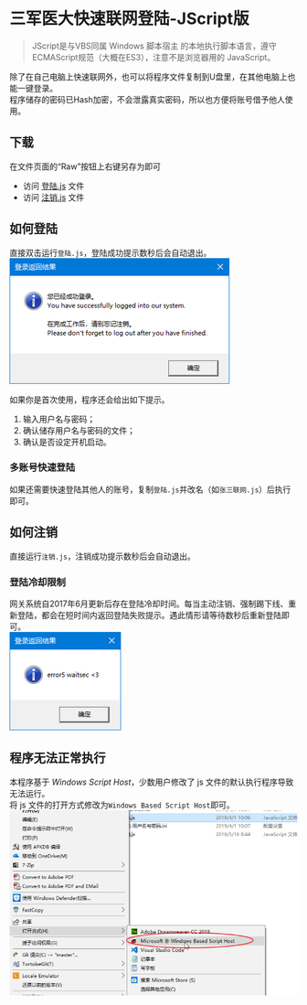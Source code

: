 # 三军医大快速联网登陆-JScript版
>JScript是与VBS同属 Windows 脚本宿主 的本地执行脚本语言，遵守ECMAScript规范（大概在ES3），注意不是浏览器用的 JavaScript。

除了在自己电脑上快速联网外，也可以将程序文件复制到U盘里，在其他电脑上也能一键登录。  
程序储存的密码已Hash加密，不会泄露真实密码，所以也方便将账号借予他人使用。

## 下载
在文件页面的“Raw”按钮上右键另存为即可
* 访问 [登陆.js](登陆.js) 文件
* 访问 [注销.js](注销.js) 文件

## 如何登陆
直接双击运行`登陆.js`，登陆成功提示数秒后会自动退出。  
![登陆成功提示](pic/Login_Success.png)

如果你是首次使用，程序还会给出如下提示。

1. 输入用户名与密码；
1. 确认储存用户名与密码的文件；
1. 确认是否设定开机启动。


### 多账号快速登陆
如果还需要快速登陆其他人的账号，复制`登陆.js`并改名（如`张三联网.js`）后执行即可。

## 如何注销
直接运行`注销.js`，注销成功提示数秒后会自动退出。

### 登陆冷却限制
网关系统自2017年6月更新后存在登陆冷却时间。每当主动注销、强制踢下线、重新登陆，都会在短时间内返回登陆失败提示。遇此情形请等待数秒后重新登陆即可。  
![登陆冷却限制](pic/Login_Wait.png)

## 程序无法正常执行
本程序基于 *Windows Script Host*，少数用户修改了 js 文件的默认执行程序导致无法运行。  
将 js 文件的打开方式修改为`Windows Based Script Host`即可。  
![更改打开方式](pic/Windows_Script_Host.png)